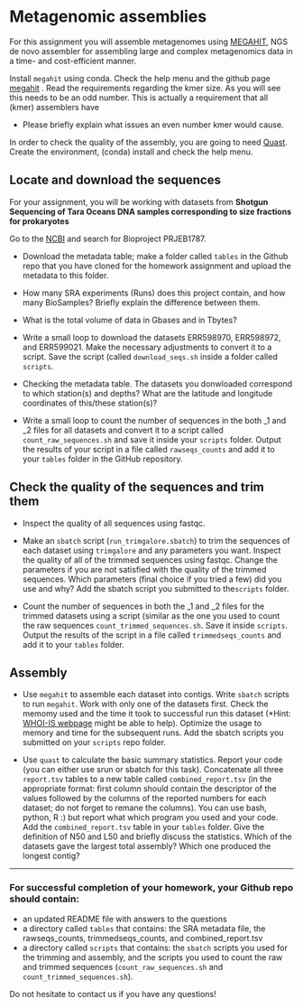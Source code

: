 # Metagenomic assemblies
For this assignment you will assemble metagenomes using [MEGAHIT](https://academic.oup.com/bioinformatics/article/31/10/1674/177884), NGS de novo assembler for assembling large and complex metagenomics data in a time- and cost-efficient manner.

Install `megahit` using conda. Check the help menu and the github page [megahit](https://github.com/voutcn/megahit) . Read the requirements regarding the kmer size. As you will see this needs to be an odd number. This is actually a requirement that all (kmer) assemblers have
- Please briefly explain what issues an even number kmer would cause.

In order to check the quality of the assembly, you are going to need [Quast](http://quast.sourceforge.net/). Create the environment, (conda) install and check the help menu.



## Locate and download the sequences
For your assignment, you will be working with datasets from **Shotgun Sequencing of Tara Oceans DNA samples corresponding to size fractions for prokaryotes** 

Go to the [NCBI](https://www.ncbi.nlm.nih.gov) and search for Bioproject PRJEB1787.

- Download the metadata table; make a folder called `tables` in the Github repo that you have cloned for the homework assignment and upload the metadata to this folder.

- How many SRA experiments (Runs) does this project contain, and how many BioSamples? Briefly explain the difference between them.

- What is the total volume of data in Gbases and in Tbytes?

- Write a small loop to download the datasets ERR598970, ERR598972, and ERR599021. Make the necessary adjustments to convert it to a script. Save the script (called `download_seqs.sh` inside a folder called `scripts`.

- Checking the metadata table. The datasets you donwloaded correspond to which station(s) and depths? What are the latitude and longitude coordinates of this/these station(s)? 

- Write a small loop to count the number of sequences in the both _1 and _2 files for all datasets and convert it to a script called `count_raw_sequences.sh` and save it inside your `scripts` folder. Output the results of your script in a file called `rawseqs_counts` and add it to your `tables` folder in the GitHub repository.

## Check the quality of the sequences and trim them

- Inspect the quality of all sequences using fastqc.

- Make an `sbatch` script (`run_trimgalore.sbatch`) to trim the sequences of each dataset using `trimgalore` and any parameters you want. Inspect the quality of all of the trimmed sequences using fastqc. Change the parameters if you are not satisfied with the quality of the trimmed sequences.  Which parameters (final choice if you tried a few) did you use and why? Add the sbatch script you submitted to the`scripts` folder.

- Count the number of sequences in both the _1 and _2 files for the trimmed datasets using a script (similar as the one you used to count the raw sequences `count_trimmed_sequences.sh`. Save it inside `scripts`. Output the results of the script in a file called `trimmedseqs_counts` and add it to your `tables` folder.

## Assembly

- Use `megahit` to assemble each dataset into contigs. Write `sbatch` scripts to run `megahit`. Work with only one of the datasets first. Check the memomy used and the time it took to successful run this dataset (*Hint: [WHOI-IS webpage](https://whoi-it.whoi.edu/managing-and-monitoring-jobs-on-poseidon/) might be able to help). Optimize the usage to memory and time for the subsequent runs. Add the sbatch scripts you submitted on your `scripts` repo folder.

- Use `quast` to calculate the basic summary statistics. Report your code (you can either use srun or sbatch for this task). Concatenate all three `report.tsv` tables to a new table called `combined_report.tsv` (in the appropriate format: first column should contain the descriptor of the values followed by the columns of the reported numbers for each dataset; do not forget to remane the columns). You can use bash, python, R :) but report what which program you used and your code. Add the `combined_report.tsv` table in your `tables` folder. Give the definition of N50 and L50 and briefly discuss the statistics. Which of the datasets gave the largest total assembly? Which one produced the longest contig?



____________________________________________________________________________________________________________________________________________

### For successful completion of your homework, your Github repo should contain:
- an updated README file with answers to the questions
- a directory called `tables` that contains: the SRA metadata file, the rawseqs_counts, trimmedseqs_counts, and combined_report.tsv
- a directory called `scripts` that contains: the `sbatch` scripts you used for the trimming and assembly, and the scripts you used to count the raw and trimmed sequences (`count_raw_sequences.sh` and `count_trimmed_sequences.sh`).


Do not hesitate to contact us if you have any questions!

